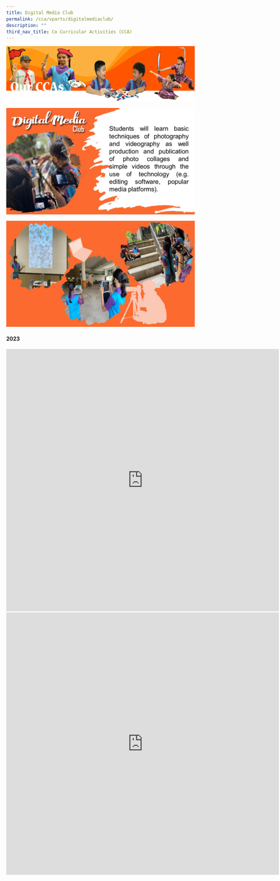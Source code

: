 ```yaml
---
title: Digital Media Club
permalink: /cca/vparts/digitalmediaclub/
description: ""
third_nav_title: Co Curricular Activities (CCA)
---
```

![](/images/CCAbanner.png)

![](/images/CCA2022/CCA-digitalmediaclub1.jpg)

![](/images/CCA2022/CCA-digitalmediaclub2.jpg)

#### 2023
<iframe allowfullscreen="true" height="700" width="729" frameborder="0" src="https://docs.google.com/presentation/d/e/2PACX-1vRxh5UD5DUq6zZAogJfkI25Rou6bMGOOZ5lzE4L-oeumGTZx5av_-vouHI9cFYWETU7qUSN0jCKYBSK/embed?start=true&amp;loop=true&amp;delayms=3000"></iframe>
<iframe title="2023 digital Media Club.mp4" allowfullscreen="" allow="autoplay; fullscreen; picture-in-picture" frameborder="0" height="700" width="729" src="https://player.vimeo.com/video/797578922?h=380288d1db&amp;badge=0&amp;autopause=0&amp;player_id=0&amp;app_id=58479"></iframe>